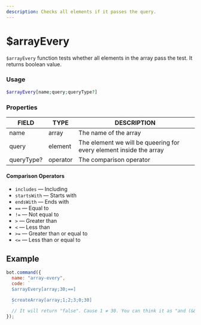 ```yaml
---
description: Checks all elements if it passes the query.
---
```


# $arrayEvery

`$arrayEvery` function tests whether all elements in the array pass the test. It returns boolean value.

### Usage 

```php
$arrayEvery[name;query;queryType?]
```

### Properties

| FIELD | TYPE | DESCRIPTION |
| ----- | ----- | ----- | 
| name | array | The name of the array | 
| query | element | The element we will be queering for every element inside the array |
| queryType? | operator | The comparison operator |

#### Comparison Operators

* `includes` — Including 
* `startsWith` — Starts with
* `endsWith` — Ends with
* `==` — Equal to 
* `!=` — Not equal to
* `>` — Greater than
* `<` — Less than
* `>=` — Greater than or equal to
* `<=` — Less than or equal to

## Example

```javascript
bot.command({
  name: "array-every", 
  code: `
  $arrayEvery[array;30;==]

  $createArray[array;1;2;3;0;30]
  `
  // It will return "false". Cause 1 ≠ 30. You can think it as "and (&&)" logical operator.
});
```
